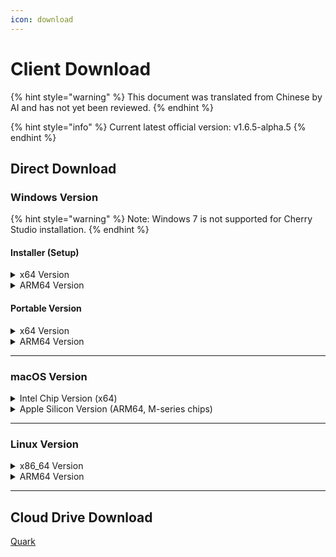 ```yaml
---
icon: download
---
```

# Client Download


{% hint style="warning" %}
This document was translated from Chinese by AI and has not yet been reviewed.
{% endhint %}




{% hint style="info" %}
Current latest official version: v1.6.5-alpha.5
{% endhint %}

## Direct Download

### Windows Version

{% hint style="warning" %}
Note: Windows 7 is not supported for Cherry Studio installation.
{% endhint %}

#### Installer (Setup)

<details>

<summary>x64 Version</summary>

Primary Line:

【[Cherry Studio Official Website](https://cherry-ai.com/download)】 【[GitHub](https://github.com/CherryHQ/cherry-studio/releases/download/v1.7.0-alpha.5/Cherry-Studio-1.6.5-alpha.5-x64-setup.exe)】

Alternate Lines:

【[Line 1](https://download-cf.ocoolai.com/https://github.com/CherryHQ/cherry-studio/releases/download/v1.7.0-alpha.5/Cherry-Studio-1.6.5-alpha.5-x64-setup.exe)】 【[Line 2](https://download.ocoolai.com/https://github.com/CherryHQ/cherry-studio/releases/download/v1.7.0-alpha.5/Cherry-Studio-1.6.5-alpha.5-x64-setup.exe)】 【[Line 3](https://download.ocoolai.online/https://github.com/CherryHQ/cherry-studio/releases/download/v1.7.0-alpha.5/Cherry-Studio-1.6.5-alpha.5-x64-setup.exe)】

</details>

<details>

<summary>ARM64 Version</summary>

Primary Line:

【[Cherry Studio Official Website](https://cherry-ai.com/download)】 【[GitHub](https://github.com/CherryHQ/cherry-studio/releases/download/v1.7.0-alpha.5/Cherry-Studio-1.6.5-alpha.5-arm64-setup.exe)】

Alternate Lines:

【[Line 1](https://download-cf.ocoolai.com/https://github.com/CherryHQ/cherry-studio/releases/download/v1.7.0-alpha.5/Cherry-Studio-1.6.5-alpha.5-arm64-setup.exe)】 【[Line 2](https://download.ocoolai.com/https://github.com/CherryHQ/cherry-studio/releases/download/v1.7.0-alpha.5/Cherry-Studio-1.6.5-alpha.5-arm64-setup.exe)】 【[Line 3](https://download.ocoolai.online/https://github.com/CherryHQ/cherry-studio/releases/download/v1.7.0-alpha.5/Cherry-Studio-1.6.5-alpha.5-arm64-setup.exe)】

</details>

#### Portable Version

<details>

<summary>x64 Version</summary>

Primary Line:

【[Cherry Studio Official Website](https://cherry-ai.com/download)】 【[GitHub](https://github.com/CherryHQ/cherry-studio/releases/download/v1.7.0-alpha.5/Cherry-Studio-1.6.5-alpha.5-x64-portable.exe)】

Alternate Lines:

【[Line 1](https://download-cf.ocoolai.com/https://github.com/CherryHQ/cherry-studio/releases/download/v1.7.0-alpha.5/Cherry-Studio-1.6.5-alpha.5-x64-portable.exe)】 【[Line 2](https://download.ocoolai.com/https://github.com/CherryHQ/cherry-studio/releases/download/v1.7.0-alpha.5/Cherry-Studio-1.6.5-alpha.5-x64-portable.exe)】 【[Line 3](https://download.ocoolai.online/https://github.com/CherryHQ/cherry-studio/releases/download/v1.7.0-alpha.5/Cherry-Studio-1.6.5-alpha.5-x64-portable.exe)】

</details>

<details>

<summary>ARM64 Version</summary>

Primary Line:

【[Cherry Studio Official Website](https://cherry-ai.com/download)】 【[GitHub](https://github.com/CherryHQ/cherry-studio/releases/download/v1.7.0-alpha.5/Cherry-Studio-1.6.5-alpha.5-arm64-portable.exe)】

Alternate Lines:

【[Line 1](https://download-cf.ocoolai.com/https://github.com/CherryHQ/cherry-studio/releases/download/v1.7.0-alpha.5/Cherry-Studio-1.6.5-alpha.5-arm64-portable.exe)】 【[Line 2](https://download.ocoolai.com/https://github.com/CherryHQ/cherry-studio/releases/download/v1.7.0-alpha.5/Cherry-Studio-1.6.5-alpha.5-arm64-portable.exe)】 【[Line 3](https://download.ocoolai.online/https://github.com/CherryHQ/cherry-studio/releases/download/v1.7.0-alpha.5/Cherry-Studio-1.6.5-alpha.5-arm64-portable.exe)】

</details>

***

### macOS Version

<details>

<summary>Intel Chip Version (x64)</summary>

Primary Line:

【[Cherry Studio Official Website](https://cherry-ai.com/download)】 【[GitHub](https://github.com/CherryHQ/cherry-studio/releases/download/v1.7.0-alpha.5/Cherry-Studio-1.6.5-alpha.5-x64.dmg)】

Alternate Lines:

【[Line 1](https://download-cf.ocoolai.com/https://github.com/CherryHQ/cherry-studio/releases/download/v1.7.0-alpha.5/Cherry-Studio-1.6.5-alpha.5.dmg)】 【[Line 2](https://download.ocoolai.com/https://github.com/CherryHQ/cherry-studio/releases/download/v1.7.0-alpha.5/Cherry-Studio-1.6.5-alpha.5-x64.dmg)】 【[Line 3](https://download.ocoolai.online/https://github.com/CherryHQ/cherry-studio/releases/download/v1.7.0-alpha.5/Cherry-Studio-1.6.5-alpha.5-x64.dmg)】

</details>

<details>

<summary>Apple Silicon Version (ARM64, M-series chips)</summary>

Primary Line:

【[Cherry Studio Official Website](https://cherry-ai.com/download)】 【[GitHub](https://github.com/CherryHQ/cherry-studio/releases/download/v1.7.0-alpha.5/Cherry-Studio-1.6.5-alpha.5-arm64.dmg)】

Alternate Lines:

【[Line 1](https://download-cf.ocoolai.com/https://github.com/CherryHQ/cherry-studio/releases/download/v1.7.0-alpha.5/Cherry-Studio-1.6.5-alpha.5-arm64.dmg)】 【[Line 2](https://download.ocoolai.com/https://github.com/CherryHQ/cherry-studio/releases/download/v1.7.0-alpha.5/Cherry-Studio-1.6.5-alpha.5-arm64.dmg)】 【[Line 3](https://download.ocoolai.online/https://github.com/CherryHQ/cherry-studio/releases/download/v1.7.0-alpha.5/Cherry-Studio-1.6.5-alpha.5-arm64.dmg)】

</details>

***

### Linux Version

<details>

<summary>x86_64 Version</summary>

Primary Line:

【[Cherry Studio Official Website](https://cherry-ai.com/download)】 【[GitHub](https://github.com/CherryHQ/cherry-studio/releases/download/v1.7.0-alpha.5/Cherry-Studio-1.6.5-alpha.5-x86_64.AppImage)】

Alternate Lines:

【[Line 1](https://download-cf.ocoolai.com/https://github.com/CherryHQ/cherry-studio/releases/download/v1.7.0-alpha.5/Cherry-Studio-1.6.5-alpha.5-x86_64.AppImage)】 【[Line 2](https://download.ocoolai.com/https://github.com/CherryHQ/cherry-studio/releases/download/v1.7.0-alpha.5/Cherry-Studio-1.6.5-alpha.5-x86_64.AppImage)】 【[Line 3](https://download.ocoolai.online/https://github.com/CherryHQ/cherry-studio/releases/download/v1.7.0-alpha.5/Cherry-Studio-1.6.5-alpha.5-x86_64.AppImage)】

</details>

<details>

<summary>ARM64 Version</summary>

Primary Line:

【[Cherry Studio Official Website](https://cherry-ai.com/download)】 【[GitHub](https://github.com/CherryHQ/cherry-studio/releases/download/v1.7.0-alpha.5/Cherry-Studio-1.6.5-alpha.5-arm64.AppImage)】

Alternate Lines:

【[Line 1](https://download-cf.ocoolai.com/https://github.com/CherryHQ/cherry-studio/releases/download/v1.7.0-alpha.5/Cherry-Studio-1.6.5-alpha.5-arm64.AppImage)】 【[Line 2](https://download.ocoolai.com/https://github.com/CherryHQ/cherry-studio/releases/download/v1.7.0-alpha.5/Cherry-Studio-1.6.5-alpha.5-arm64.AppImage)】 【[Line 3](https://download.ocoolai.online/https://github.com/CherryHQ/cherry-studio/releases/download/v1.7.0-alpha.5/Cherry-Studio-1.6.5-alpha.5-arm64-AppImage)】

</details>

***

## Cloud Drive Download

[Quark](https://pan.quark.cn/s/4044324d0ecd#/list/share)